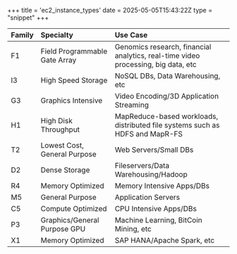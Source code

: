 +++
title = 'ec2_instance_types'
date = 2025-05-05T15:43:22Z
type = "snippet"
+++

| Family | Specialty | Use Case |
| :--- | :--- | :--- |
| F1 | Field Programmable Gate Array | Genomics research, financial analytics, real-time video processing, big data, etc |
| I3 | High Speed Storage | NoSQL DBs, Data Warehousing, etc |
| G3 | Graphics Intensive | Video Encoding/3D Application Streaming |
| H1 | High Disk Throughput | MapReduce-based workloads, distributed file systems such as HDFS and MapR-FS |
| T2 | Lowest Cost, General Purpose | Web Servers/Small DBs |
| D2 | Dense Storage | Fileservers/Data Warehousing/Hadoop |
| R4 | Memory Optimized | Memory Intensive Apps/DBs |
| M5 | General Purpose | Application Servers |
| C5 | Compute Optimized | CPU Intensive Apps/DBs |
| P3 | Graphics/General Purpose GPU | Machine Learning, BitCoin Mining, etc |
| X1 | Memory Optimized | SAP HANA/Apache Spark, etc |

